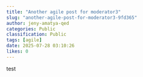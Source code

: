 ```yaml
---
title: "Another agile post for moderator3"
slug: "another-agile-post-for-moderator3-9fd365"
author: jeny-amatya-qed
categories: Public
classification: Public
tags: [agile]
date: 2025-07-28 03:10:26 
likes: 0
---
```


test